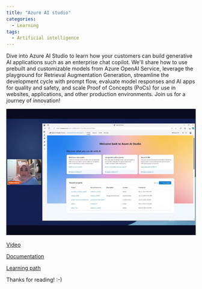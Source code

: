 ```yaml
---
title: "Azure AI studio"
categories:
  - Learning
tags:
  - Artificial intelligence
---
```


Dive into Azure AI Studio to learn how your customers can build generative AI applications such as an enterprise chat copilot. We'll share how to use prebuilt and customizable models from Azure OpenAI Service, leverage the playground for Retrieval Augmentation Generation, streamline the development cycle with prompt flow, evaluate model responses and AI apps for quality and safety, and scale Proof of Concepts (PoCs) for use in websites, applications, and other production environments. Join us for a journey of innovation!

![img](../assets/images/2024-01-26-azure-ai-studio.jpeg)

[Video](https://www.youtube.com/watch?v=--wUqOeAzWU)

[Documentation](https://learn.microsoft.com/azure/ai-studio/what-is-ai-studio?wt.mc_id=pdebruin_content_blog_cnl_csasci)

[Learning path](https://learn.microsoft.com/en-gb/training/paths/create-custom-copilots-ai-studio/?wt.mc_id=pdebruin_content_blog_cnl_csasci)

Thanks for reading! :-)

